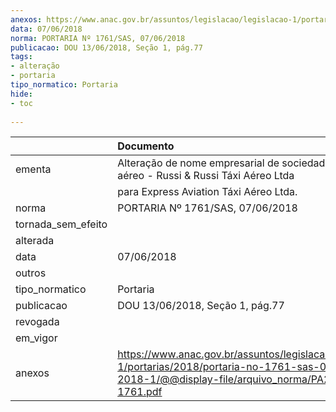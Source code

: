 ```yaml
---
anexos: https://www.anac.gov.br/assuntos/legislacao/legislacao-1/portarias/2018/portaria-no-1761-sas-07-06-2018-1/@@display-file/arquivo_norma/PA2018-1761.pdf
data: 07/06/2018
norma: PORTARIA Nº 1761/SAS, 07/06/2018
publicacao: DOU 13/06/2018, Seção 1, pág.77
tags:
- alteração
- portaria
tipo_normatico: Portaria
hide: 
- toc 
 
---
```


|                    | Documento                                                                                                                                              |
|:-------------------|:-------------------------------------------------------------------------------------------------------------------------------------------------------|
| ementa             | Alteração de nome empresarial de sociedade de táxi aéreo - Russi & Russi Táxi Aéreo Ltda                                                               |
|                    | para Express Aviation Táxi Aéreo Ltda.                                                                                                                 |
| norma              | PORTARIA Nº 1761/SAS, 07/06/2018                                                                                                                       |
| tornada_sem_efeito |                                                                                                                                                        |
| alterada           |                                                                                                                                                        |
| data               | 07/06/2018                                                                                                                                             |
| outros             |                                                                                                                                                        |
| tipo_normatico     | Portaria                                                                                                                                               |
| publicacao         | DOU 13/06/2018, Seção 1, pág.77                                                                                                                        |
| revogada           |                                                                                                                                                        |
| em_vigor           |                                                                                                                                                        |
| anexos             | https://www.anac.gov.br/assuntos/legislacao/legislacao-1/portarias/2018/portaria-no-1761-sas-07-06-2018-1/@@display-file/arquivo_norma/PA2018-1761.pdf |